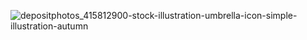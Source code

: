 ![depositphotos_415812900-stock-illustration-umbrella-icon-simple-illustration-autumn](https://github.com/Dixit-web/Umbrella/assets/82210901/d9a73803-700c-49d3-b3d6-01a7261657ba)
